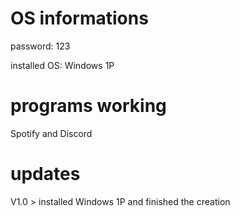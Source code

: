 # OS informations
password: 123

installed OS: Windows 1P

# programs working
Spotify and Discord

# updates
V1.0 > installed Windows 1P and finished the creation
